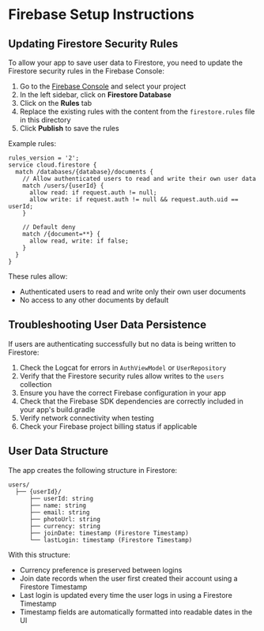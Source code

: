 # Firebase Setup Instructions

## Updating Firestore Security Rules

To allow your app to save user data to Firestore, you need to update the Firestore security rules in the Firebase Console:

1. Go to the [Firebase Console](https://console.firebase.google.com/) and select your project
2. In the left sidebar, click on **Firestore Database**
3. Click on the **Rules** tab
4. Replace the existing rules with the content from the `firestore.rules` file in this directory
5. Click **Publish** to save the rules

Example rules:

```
rules_version = '2';
service cloud.firestore {
  match /databases/{database}/documents {
    // Allow authenticated users to read and write their own user data
    match /users/{userId} {
      allow read: if request.auth != null;
      allow write: if request.auth != null && request.auth.uid == userId;
    }
    
    // Default deny
    match /{document=**} {
      allow read, write: if false;
    }
  }
}
```

These rules allow:
- Authenticated users to read and write only their own user documents
- No access to any other documents by default

## Troubleshooting User Data Persistence

If users are authenticating successfully but no data is being written to Firestore:

1. Check the Logcat for errors in `AuthViewModel` or `UserRepository`
2. Verify that the Firestore security rules allow writes to the `users` collection
3. Ensure you have the correct Firebase configuration in your app
4. Check that the Firebase SDK dependencies are correctly included in your app's build.gradle
5. Verify network connectivity when testing
6. Check your Firebase project billing status if applicable

## User Data Structure

The app creates the following structure in Firestore:

```
users/
  ├── {userId}/
      ├── userId: string
      ├── name: string
      ├── email: string
      ├── photoUrl: string
      ├── currency: string
      ├── joinDate: timestamp (Firestore Timestamp)
      └── lastLogin: timestamp (Firestore Timestamp)
```

With this structure:
- Currency preference is preserved between logins
- Join date records when the user first created their account using a Firestore Timestamp
- Last login is updated every time the user logs in using a Firestore Timestamp
- Timestamp fields are automatically formatted into readable dates in the UI 